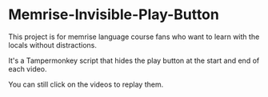 # Memrise-Invisible-Play-Button

This project is for memrise language course fans who want to learn with the locals without distractions. 

It's a Tampermonkey script that hides the play button at the start and end of each video. 

You can still click on the videos to replay them.

